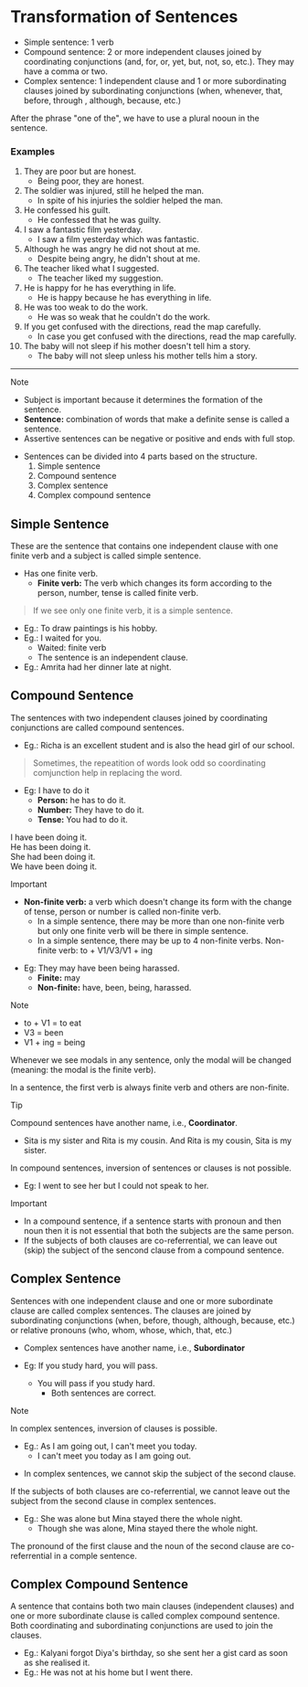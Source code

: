 # Transformation of Sentences 
- Simple sentence: 1 verb 
- Compound sentence: 2 or more independent clauses joined by coordinating conjunctions (and, for, or, yet, but, not, so, etc.). They may have a comma or two. 
- Complex sentence: 1 independent clause and 1 or more subordinating clauses joined by subordinating conjunctions (when, whenever, that, before, through , although, because, etc.)

After the phrase "one of the", we have to use a plural nooun in the sentence. 

### Examples 
1. They are poor but are honest. 
    - Being poor, they are honest. 
2. The soldier was injured, still he helped the man. 
    - In spite of his injuries the soldier helped the man. 
3. He confessed his guilt.
    - He confessed that he was guilty.
4. I saw a fantastic film yesterday. 
    - I saw a film yesterday which was fantastic.
5. Although he was angry he did not shout at me. 
    - Despite being angry, he didn't shout at me. 
6. The teacher liked what I suggested. 
    - The teacher liked my suggestion.
7. He is happy for he has everything in life. 
    - He is happy because he has everything in life.
8. He was too weak to do the work. 
    - He was so weak that he couldn't do the work. 
9. If you get confused with the directions, read the map carefully. 
    - In case you get confused with the directions, read the map carefully. 
10. The baby will not sleep if his mother doesn't tell him a story.  
    - The baby will not sleep unless his mother tells him a story. 

---------- 

> [!NOTE]
> - Subject is important because it determines the formation of the sentence. 
> - **Sentence:** combination of words that make a definite sense is called a sentence. 
> - Assertive sentences can be negative or positive and ends with full stop. 

- Sentences can be divided into 4 parts based on the structure. 
    1. Simple sentence 
    2. Compound sentence 
    3. Complex sentence 
    4. Complex compound sentence 

## Simple Sentence 
These are the sentence that contains one independent clause with one finite verb and a subject is called simple sentence. 

- Has one finite verb. 
    - **Finite verb:** The verb which changes its form according to the person, number, tense is called finite verb. 

> If we see only one finite verb, it is a simple sentence. 

- Eg.: To draw paintings is his hobby. 
- Eg.: I waited for you. 
    - Waited: finite verb 
    - The sentence is an independent clause. 
- Eg.: Amrita had her dinner late at night. 

## Compound Sentence 
The sentences with two independent clauses joined by coordinating conjunctions are called compound sentences. 

- Eg.: Richa is an excellent student and is also the head girl of our school.

> Sometimes, the repeatition of words look odd so coordinating comjunction help in replacing the word. 

- Eg: I have to do it 
    - **Person:** he has to do it. 
    - **Number:** They have to do it. 
    - **Tense:** You had to do it. 

I have been doing it.  
He has been doing it.  
She had been doing it.  
We have been doing it.  

> [!IMPORTANT]
> - **Non-finite verb:** a verb which doesn't change its form with the change of tense, person or number is called non-finite verb.
>   - In a simple sentence, there may be more than one non-finite verb but only one finite verb will be there in simple sentence. 
>   - In a simple sentence, there may be up to 4 non-finite verbs. Non-finite verb: to + V1/V3/V1 + ing 

- Eg: They may have been being harassed.
    - **Finite:** may 
    - **Non-finite:** have, been, being, harassed. 

> [!NOTE]
> - to + V1 = to eat  
> - V3 = been  
> - V1 + ing = being 

Whenever we see modals in any sentence, only the modal will be changed (meaning: the modal is the finite verb).

In a sentence, the first verb is always finite verb and others are non-finite. 

> [!TIP]
> Compound sentences have another name, i.e., **Coordinator**. 
> 
> - Sita is my sister and Rita is my cousin. 
> And Rita is my cousin, Sita is my sister. 

In compound sentences, inversion of sentences or clauses is not possible. 

- Eg: I went to see her but I could not speak to her. 

> [!IMPORTANT]
> - In a compound sentence, if a sentence starts with pronoun and then noun then it is not essential that both the subjects are the same person. 
> - If the subjects of both clauses are co-referrential, we can leave out (skip) the subject of the sencond clause from a compound sentence. 

## Complex Sentence
Sentences with one independent clause and one or more subordinate clause are called complex sentences. The clauses are joined by subordinating conjunctions (when, before, though, although, because, etc.) or relative pronouns (who, whom, whose, which, that, etc.)

- Complex sentences have another name, i.e., **Subordinator**

- Eg: If you study hard, you will pass. 
    - You will pass if you study hard. 
        - Both sentences are correct. 

> [!NOTE]
> In complex sentences, inversion of clauses is possible. 

- Eg.: As I am going out, I can't meet you today. 
    - I can't meet you today as I am going out. 

<div style="page-break-after: always"></div>

- In complex sentences, we cannot skip the subject of the second clause. 

If the subjects of both clauses are co-referrential, we cannot leave out the subject from the second clause in complex sentences. 

- Eg.: She was alone but Mina stayed there the whole night. 
    - Though she was alone, Mina stayed there the whole night. 

The pronound of the first clause and the noun of the second clause are co-referrential in a comple sentence. 

## Complex Compound Sentence 
A sentence that contains both two main clauses (independent clauses) and one or more subordinate clause is called complex compound sentence.  
Both coordinating and subordinating conjunctions are used to join the clauses. 

- Eg.: Kalyani forgot Diya's birthday, so she sent her a gist card as soon as she realised it. 
- Eg.: He was not at his home but I went there. 



